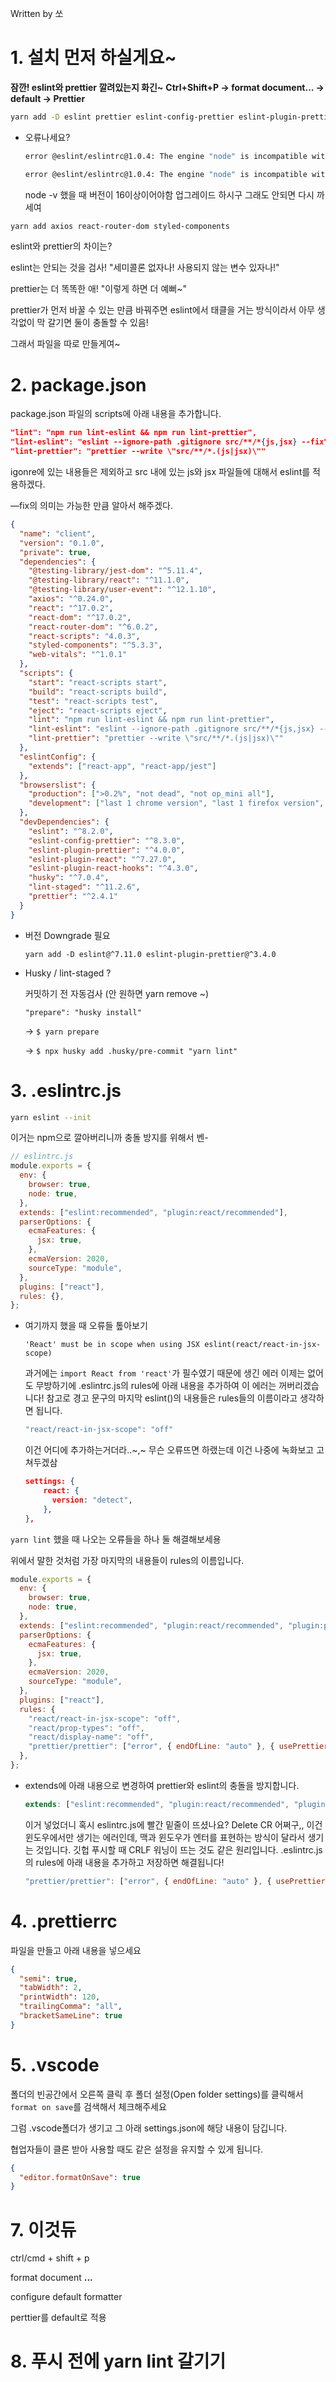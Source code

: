 Written by 쏘

# 1. 설치 먼저 하실게요~

**잠깐! eslint와 prettier 깔려있는지 화긴~**
**Ctrl+Shift+P -> format document... -> default -> Prettier**

```bash
yarn add -D eslint prettier eslint-config-prettier eslint-plugin-prettier eslint-plugin-react eslint-plugin-react-hooks lint-staged husky
```

- 오류나세요?
  ```bash
  error @eslint/eslintrc@1.0.4: The engine "node" is incompatible with this module. Expected version "^12.22.0 || ^14.17.0 || >=16.0.0". Got "14.16.1"error Found incompatible module.
  ```
  ```bash
  error @eslint/eslintrc@1.0.4: The engine "node" is incompatible with this module. Expected version "^12.22.0 || ^14.17.0 || >=16.0.0". Got "12.20.0"error Found incompatible module.info Visit https://yarnpkg.com/en/docs/cli/add for documentation about this command.
  ```
  node -v 했을 때 버전이 16이상이어야함
  업그레이드 하시구 그래도 안되면 다시 까세여

```bash
yarn add axios react-router-dom styled-components
```

eslint와 prettier의 차이는?

eslint는 안되는 것을 검사! "세미콜론 없자나! 사용되지 않는 변수 있자나!"

prettier는 더 똑똑한 애! "이렇게 하면 더 예뻐~"

prettier가 먼저 바꿀 수 있는 만큼 바꿔주면 eslint에서 태클을 거는 방식이라서 아무 생각없이 막 갈기면 둘이 충돌할 수 있음!

그래서 파일을 따로 만들게여~

# 2. package.json

package.json 파일의 scripts에 아래 내용을 추가합니다.

```json
"lint": "npm run lint-eslint && npm run lint-prettier",
"lint-eslint": "eslint --ignore-path .gitignore src/**/*{js,jsx} --fix",
"lint-prettier": "prettier --write \"src/**/*.(js|jsx)\""
```

igonre에 있는 내용들은 제외하고 src 내에 있는 js와 jsx 파일들에 대해서 eslint를 적용하겠다.

—fix의 의미는 가능한 만큼 알아서 해주겠다.

```json
{
  "name": "client",
  "version": "0.1.0",
  "private": true,
  "dependencies": {
    "@testing-library/jest-dom": "^5.11.4",
    "@testing-library/react": "^11.1.0",
    "@testing-library/user-event": "^12.1.10",
    "axios": "^0.24.0",
    "react": "^17.0.2",
    "react-dom": "^17.0.2",
    "react-router-dom": "^6.0.2",
    "react-scripts": "4.0.3",
    "styled-components": "^5.3.3",
    "web-vitals": "^1.0.1"
  },
  "scripts": {
    "start": "react-scripts start",
    "build": "react-scripts build",
    "test": "react-scripts test",
    "eject": "react-scripts eject",
    "lint": "npm run lint-eslint && npm run lint-prettier",
    "lint-eslint": "eslint --ignore-path .gitignore src/**/*{js,jsx} --fix",
    "lint-prettier": "prettier --write \"src/**/*.(js|jsx)\""
  },
  "eslintConfig": {
    "extends": ["react-app", "react-app/jest"]
  },
  "browserslist": {
    "production": [">0.2%", "not dead", "not op_mini all"],
    "development": ["last 1 chrome version", "last 1 firefox version", "last 1 safari version"]
  },
  "devDependencies": {
    "eslint": "^8.2.0",
    "eslint-config-prettier": "^8.3.0",
    "eslint-plugin-prettier": "^4.0.0",
    "eslint-plugin-react": "^7.27.0",
    "eslint-plugin-react-hooks": "^4.3.0",
    "husky": "^7.0.4",
    "lint-staged": "^11.2.6",
    "prettier": "^2.4.1"
  }
}
```

- 버전 Downgrade 필요

  `yarn add -D eslint@^7.11.0 eslint-plugin-prettier@^3.4.0`

- Husky / lint-staged ?

  커밋하기 전 자동검사 (안 원하면 yarn remove ~)

  `"prepare": "husky install"`

  -> `$ yarn prepare`

  -> `$ npx husky add .husky/pre-commit "yarn lint"`

# 3. .eslintrc.js

```bash
yarn eslint --init
```

이거는 npm으로 깔아버리니까 충돌 방지를 위해서 벤-

```jsx
// eslintrc.js
module.exports = {
  env: {
    browser: true,
    node: true,
  },
  extends: ["eslint:recommended", "plugin:react/recommended"],
  parserOptions: {
    ecmaFeatures: {
      jsx: true,
    },
    ecmaVersion: 2020,
    sourceType: "module",
  },
  plugins: ["react"],
  rules: {},
};
```

- 여기까지 했을 때 오류들 톺아보기
  ```
  'React' must be in scope when using JSX eslint(react/react-in-jsx-scope)
  ```
  과거에는 `import React from 'react'`가 필수였기 때문에 생긴 에러
  이제는 없어도 무방하기에 .eslintrc.js의 rules에 아래 내용을 추가하여 이 에러는 꺼버리겠습니다!
  참고로 경고 문구의 마지막 eslint()의 내용들은 rules들의 이름이라고 생각하면 됩니다.
  ```jsx
  "react/react-in-jsx-scope": "off"
  ```
  이건 어디에 추가하는거더라..~,~ 무슨 오류뜨면 하랬는데 이건 나중에 녹화보고 고쳐두겠삼
  ```json
  settings: {
      react: {
        version: "detect",
      },
  },
  ```

`yarn lint` 했을 때 나오는 오류들을 하나 둘 해결해보세용

위에서 말한 것처럼 가장 마지막의 내용들이 rules의 이름입니다.

```jsx
module.exports = {
  env: {
    browser: true,
    node: true,
  },
  extends: ["eslint:recommended", "plugin:react/recommended", "plugin:prettier/recommended"],
  parserOptions: {
    ecmaFeatures: {
      jsx: true,
    },
    ecmaVersion: 2020,
    sourceType: "module",
  },
  plugins: ["react"],
  rules: {
    "react/react-in-jsx-scope": "off",
    "react/prop-types": "off",
    "react/display-name": "off",
    "prettier/prettier": ["error", { endOfLine: "auto" }, { usePrettierrc: true }],
  },
};
```

- extends에 아래 내용으로 변경하여 prettier와 eslint의 충돌을 방지합니다.
  ```jsx
  extends: ["eslint:recommended", "plugin:react/recommended", "plugin:prettier/recommended"],
  ```
  이거 넣었더니 혹시 eslintrc.js에 빨간 밑줄이 뜨셨나요? Delete CR 어쩌구,,
  이건 윈도우에서만 생기는 에러인데, 맥과 윈도우가 엔터를 표현하는 방식이 달라서 생기는 것입니다. 깃헙 푸시할 때 CRLF 워닝이 뜨는 것도 같은 원리입니다.
  .eslintrc.js의 rules에 아래 내용을 추가하고 저장하면 해결됩니다!
  ```jsx
  "prettier/prettier": ["error", { endOfLine: "auto" }, { usePrettierrc: true }],
  ```

# 4. .prettierrc

파일을 만들고 아래 내용을 넣으세요

```json
{
  "semi": true,
  "tabWidth": 2,
  "printWidth": 120,
  "trailingComma": "all",
  "bracketSameLine": true
}
```

# 5. .vscode

폴더의 빈공간에서 오른쪽 클릭 후 폴더 설정(Open folder settings)를 클릭해서 `format on save`를 검색해서 체크해주세요

그럼 .vscode폴더가 생기고 그 아래 settings.json에 해당 내용이 담깁니다.

협업자들이 클론 받아 사용할 때도 같은 설정을 유지할 수 있게 됩니다.

```json
{
  "editor.formatOnSave": true
}
```

# 7. 이것듀

ctrl/cmd + shift + p

format document **...**

configure default formatter

perttier를 default로 적용

# 8. 푸시 전에 yarn lint 갈기기
